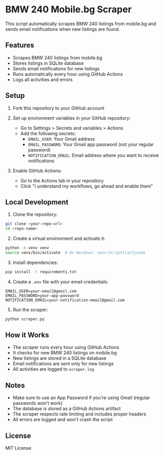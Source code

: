 # BMW 240 Mobile.bg Scraper

This script automatically scrapes BMW 240 listings from mobile.bg and sends email notifications when new listings are found.

## Features

- Scrapes BMW 240 listings from mobile.bg
- Stores listings in SQLite database
- Sends email notifications for new listings
- Runs automatically every hour using GitHub Actions
- Logs all activities and errors

## Setup

1. Fork this repository to your GitHub account

2. Set up environment variables in your GitHub repository:

   - Go to Settings > Secrets and variables > Actions
   - Add the following secrets:
     - `EMAIL_USER`: Your Gmail address
     - `EMAIL_PASSWORD`: Your Gmail app password (not your regular password)
     - `NOTIFICATION_EMAIL`: Email address where you want to receive notifications

3. Enable GitHub Actions:
   - Go to the Actions tab in your repository
   - Click "I understand my workflows, go ahead and enable them"

## Local Development

1. Clone the repository:

```bash
git clone <your-repo-url>
cd <repo-name>
```

2. Create a virtual environment and activate it:

```bash
python -m venv venv
source venv/bin/activate  # On Windows: venv\Scripts\activate
```

3. Install dependencies:

```bash
pip install -r requirements.txt
```

4. Create a `.env` file with your email credentials:

```
EMAIL_USER=your-email@gmail.com
EMAIL_PASSWORD=your-app-password
NOTIFICATION_EMAIL=your-notification-email@gmail.com
```

5. Run the scraper:

```bash
python scraper.py
```

## How it Works

- The scraper runs every hour using GitHub Actions
- It checks for new BMW 240 listings on mobile.bg
- New listings are stored in a SQLite database
- Email notifications are sent only for new listings
- All activities are logged to `scraper.log`

## Notes

- Make sure to use an App Password if you're using Gmail (regular passwords won't work)
- The database is stored as a GitHub Actions artifact
- The scraper respects rate limiting and includes proper headers
- All errors are logged and won't crash the script

## License

MIT License

